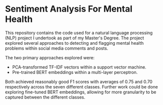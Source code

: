 # Sentiment Analysis For Mental Health
This repository contains the code used for a natural language processing (NLP) project I undertook as part of my Master's Degree. The project explored several approaches to detecting and flagging mental health problems within social media comments and posts.

The two primary approaches explored were:
* PCA-transformed TF-IDF vectors within a support vector machine.
* Pre-trained BERT embeddings within a multi-layer perceptron.

Both achieved reasonably good F1 scores with averages of 0.75 and 0.70 respectively across the seven different classes. Further work could be done exploring fine-tuned BERT embeddings, allowing for more granularity to be captured between the different classes. 
